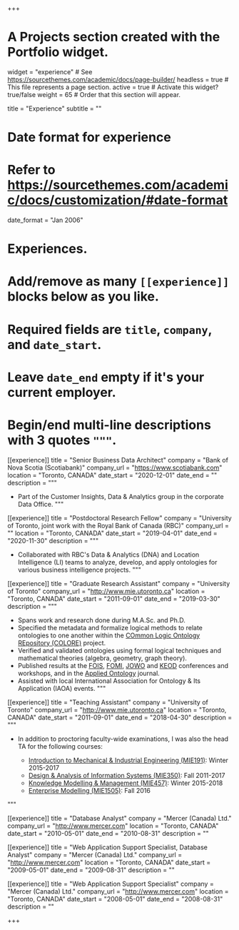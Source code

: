 +++
# A Projects section created with the Portfolio widget.
widget = "experience"  # See https://sourcethemes.com/academic/docs/page-builder/
headless = true  # This file represents a page section.
active = true  # Activate this widget? true/false
weight = 65  # Order that this section will appear.

title = "Experience"
subtitle = ""

# Date format for experience
#   Refer to https://sourcethemes.com/academic/docs/customization/#date-format
date_format = "Jan 2006"

# Experiences.
#   Add/remove as many `[[experience]]` blocks below as you like.
#   Required fields are `title`, `company`, and `date_start`.
#   Leave `date_end` empty if it's your current employer.
#   Begin/end multi-line descriptions with 3 quotes `"""`.

[[experience]]
  title = "Senior Business Data Architect"
  company = "Bank of Nova Scotia (Scotiabank)"
  company_url = "https://www.scotiabank.com"
  location = "Toronto, CANADA"
  date_start = "2020-12-01"
  date_end = ""
  description = """
  
  * Part of the Customer Insights, Data & Analytics group in the corporate Data Office.
  """

[[experience]]
  title = "Postdoctoral Research Fellow"
  company = "University of Toronto, joint work with the Royal Bank of Canada (RBC)"
  company_url = ""
  location = "Toronto, CANADA"
  date_start = "2019-04-01"
  date_end = "2020-11-30"
  description = """
  
  * Collaborated with RBC's Data & Analytics (DNA) and Location Intelligence (LI) teams to analyze, develop, and apply ontologies for various business intelligence projects.
  """

[[experience]]
  title = "Graduate Research Assistant"
  company = "University of Toronto"
  company_url = "http://www.mie.utoronto.ca"
  location = "Toronto, CANADA"
  date_start = "2011-09-01"
  date_end = "2019-03-30"
  description = """
  
  * Spans work and research done during M.A.Sc. and Ph.D.
  * Specified the metadata and formalize logical methods to relate ontologies to one another within the [COmmon Logic Ontology REpository (COLORE)](http://colore.oor.net) project.
  * Verified and validated ontologies using formal logical techniques and mathematical theories (algebra, geometry, graph theory).
  * Published results at the [FOIS](https://iaoa.org/fois/history.html), [FOMI](https://link.springer.com/chapter/10.1007/978-3-319-21545-7_3), [JOWO](http://ceur-ws.org/Vol-2050/) and [KEOD](https://www.scitepress.org/PublicationsDetail.aspx?ID=YVSsc0JylKg=&t=1) conferences and workshops, and in the [Applied Ontology](https://content.iospress.com/articles/applied-ontology/ao200231) journal.
  * Assisted with local International Association for Ontology & Its Application (IAOA) events.
  """

[[experience]]
  title = "Teaching Assistant"
  company = "University of Toronto"
  company_url = "http://www.mie.utoronto.ca"
  location = "Toronto, CANADA"
  date_start = "2011-09-01"
  date_end = "2018-04-30"
  description = """
  
  * In addition to proctoring faculty-wide examinations, I was also the head TA for the following courses:
  
      - [Introduction to Mechanical & Industrial Engineering (MIE191)](https://engineering.calendar.utoronto.ca/course/MIE191H1): Winter 2015-2017
      - [Design & Analysis of Information Systems (MIE350)](https://engineering.calendar.utoronto.ca/course/MIE350H1): Fall 2011-2017
      - [Knowledge Modelling & Management (MIE457)](https://engineering.calendar.utoronto.ca/course/MIE457H1): Winter 2015-2018
      - [Enterprise Modelling (MIE1505)](https://www.mie.utoronto.ca/programs/graduate/courses/): Fall 2016

  """

[[experience]]
  title = "Database Analyst"
  company = "Mercer (Canada) Ltd."
  company_url = "http://www.mercer.com"
  location = "Toronto, CANADA"
  date_start = "2010-05-01"
  date_end = "2010-08-31"
  description = ""

[[experience]]
  title = "Web Application Support Specialist, Database Analyst"
  company = "Mercer (Canada) Ltd."
  company_url = "http://www.mercer.com"
  location = "Toronto, CANADA"
  date_start = "2009-05-01"
  date_end = "2009-08-31"
  description = ""
  
[[experience]]
  title = "Web Application Support Specialist"
  company = "Mercer (Canada) Ltd."
  company_url = "http://www.mercer.com"
  location = "Toronto, CANADA"
  date_start = "2008-05-01"
  date_end = "2008-08-31"
  description = ""
  
+++